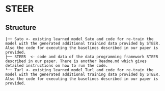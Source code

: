 # STEER
## Structure
    |── Sato <- existing learned model Sato and code for re-train the model with the generated additional trainind data provided by STEER. Also the code for executing the baselines described in our paper is provided.
    ├── STEER  <- code and data of the data programming framework STEER described in our paper. There is another Readme.md which gives detailed instructions on how to run the code.
    └── Turl <- existing learned model Turl and code for re-train the model with the generated additional training data provided by STEER. Also the code for executing the baselines described in our paper is provided.